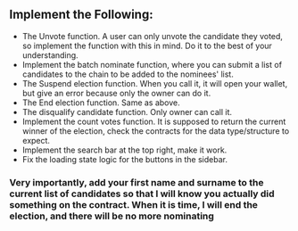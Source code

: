 ## Implement the Following:

- The Unvote function. A user can only unvote the candidate they voted, so implement the function with this in mind. Do it to the best of your understanding.
- Implement the batch nominate function, where you can submit a list of candidates to the chain to be added to the nominees' list.
- The Suspend election function. When you call it, it will open your wallet, but give an error because only the owner can do it.
- The End election function. Same as above.
- The disqualify candidate function. Only owner can call it.
- Implement the count votes function. It is supposed to return the current winner of the election, check the contracts for the data type/structure to expect.
- Implement the search bar at the top right, make it work.
- Fix the loading state logic for the buttons in the sidebar.

### Very importantly, add your first name and surname to the current list of candidates so that I will know you actually did something on the contract. When it is time, I will end the election, and there will be no more nominating


